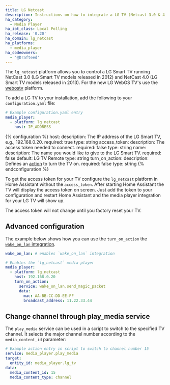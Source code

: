 ```yaml
---
title: LG Netcast
description: Instructions on how to integrate a LG TV (Netcast 3.0 & 4.0) within Home Assistant.
ha_category:
  - Media Player
ha_iot_class: Local Polling
ha_release: '0.20'
ha_domain: lg_netcast
ha_platforms:
  - media_player
ha_codeowners:
  - '@Drafteed'
---
```


The `lg_netcast` platform allows you to control a LG Smart TV running NetCast 3.0 (LG Smart TV models released in 2012) and NetCast 4.0 (LG Smart TV models released in 2013). For the new LG WebOS TV's use the [webostv](/integrations/webostv#media-player) platform.

To add a LG TV to your installation, add the following to your `configuration.yaml` file:

```yaml
# Example configuration.yaml entry
media_player:
  - platform: lg_netcast
    host: IP_ADDRESS
```

{% configuration %}
host:
  description: The IP address of the LG Smart TV, e.g., 192.168.0.20.
  required: true
  type: string
access_token:
  description: The access token needed to connect.
  required: false
  type: string
name:
  description: The name you would like to give to the LG Smart TV.
  required: false
  default: LG TV Remote
  type: string
turn_on_action:
  description: Defines an [action](/docs/automation/action/) to turn the TV on.
  required: false
  type: string
{% endconfiguration %}

To get the access token for your TV configure the `lg_netcast` platform in Home Assistant without the `access_token`.
After starting Home Assistant the TV will display the access token on screen.
Just add the token to your configuration and restart Home Assistant and the media player integration for your LG TV will show up.

<div class='note'>
  The access token will not change until you factory reset your TV.
</div>

## Advanced configuration

The example below shows how you can use the `turn_on_action` the [`wake_on_lan` integration](/integrations/wake_on_lan/).

```yaml
wake_on_lan: # enables `wake_on_lan` integration

# Enables the `lg_netcast` media player
media_player:
  - platform: lg_netcast
    host: 192.168.0.20
    turn_on_action:
      service: wake_on_lan.send_magic_packet
      data:
        mac: AA-BB-CC-DD-EE-FF
        broadcast_address: 11.22.33.44
```

## Change channel through play_media service

The `play_media` service can be used in a script to switch to the specified TV channel. It selects the major channel number according to the `media_content_id` parameter:

```yaml
# Example action entry in script to switch to channel number 15
service: media_player.play_media
target:
  entity_id: media_player.lg_tv
data:
  media_content_id: 15
  media_content_type: channel
```

